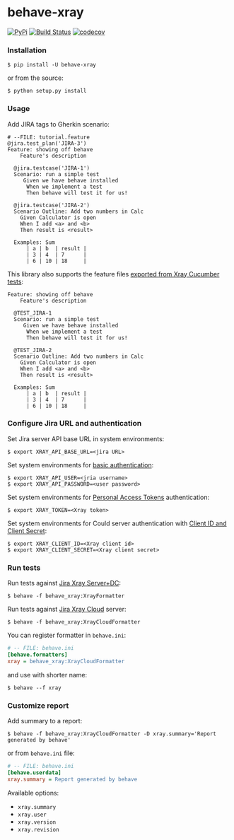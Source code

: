 # behave-xray

[![PyPi](https://img.shields.io/pypi/v/behave-xray.png)](https://pypi.python.org/pypi/behave-xray)
[![Build Status](https://github.com/fundakol/behave-xray/actions/workflows/main.yml/badge.svg?branch=master)](https://github.com/fundakol/behave-xray/actions?query=workflow?master)
[![codecov](https://codecov.io/gh/fundakol/behave-xray/branch/master/graph/badge.svg?token=VV1DMT3605)](https://codecov.io/gh/fundakol/behave-xray)

### Installation


```shell
$ pip install -U behave-xray
```

or from the source:

```shell
$ python setup.py install
```
### Usage

Add JIRA tags to Gherkin scenario:

```gherkin
# --FILE: tutorial.feature
@jira.test_plan('JIRA-3')
Feature: showing off behave
    Feature's description

  @jira.testcase('JIRA-1')
  Scenario: run a simple test
     Given we have behave installed
      When we implement a test
      Then behave will test it for us!

  @jira.testcase('JIRA-2')
  Scenario Outline: Add two numbers in Calc
    Given Calculator is open
    When I add <a> and <b>
    Then result is <result>

  Examples: Sum
      | a | b  | result |
      | 3 | 4  | 7      |
      | 6 | 10 | 18     |
```

This library also supports the feature files [exported from Xray Cucumber tests](https://docs.getxray.app/pages/viewpage.action?pageId=62267221):
```gherkin
Feature: showing off behave
    Feature's description

  @TEST_JIRA-1
  Scenario: run a simple test
     Given we have behave installed
      When we implement a test
      Then behave will test it for us!

  @TEST_JIRA-2
  Scenario Outline: Add two numbers in Calc
    Given Calculator is open
    When I add <a> and <b>
    Then result is <result>

  Examples: Sum
      | a | b  | result |
      | 3 | 4  | 7      |
      | 6 | 10 | 18     |
```

### Configure Jira URL and authentication

Set Jira server API base URL in system environments:

```shell
$ export XRAY_API_BASE_URL=<jira URL>
```

Set system environments for [basic authentication](https://developer.atlassian.com/server/jira/platform/basic-authentication/):

```shell
$ export XRAY_API_USER=<jria username>
$ export XRAY_API_PASSWORD=<user password>
```
Set system environments for [Personal Access Tokens](https://confluence.atlassian.com/enterprise/using-personal-access-tokens-1026032365.html) authentication:
```shell
$ export XRAY_TOKEN=<Xray token>
```

Set system environments for Could server authentication with [Client ID and Client Secret](https://docs.getxray.app/display/XRAYCLOUD/Authentication+-+REST+v2):
```shell
$ export XRAY_CLIENT_ID=<Xray client id>
$ export XRAY_CLIENT_SECRET=<Xray client secret>
```

### Run tests

Run tests against [Jira Xray Server+DC](https://docs.getxray.app/display/XRAY/REST+API):
```shell
$ behave -f behave_xray:XrayFormatter
```

Run tests against [Jira Xray Cloud](https://docs.getxray.app/display/XRAYCLOUD/REST+API) server:
```shell
$ behave -f behave_xray:XrayCloudFormatter
```

You can register formatter in `behave.ini`:
```ini
# -- FILE: behave.ini
[behave.formatters]
xray = behave_xray:XrayCloudFormatter
```

and use with shorter name:
```shell
$ behave --f xray
```

### Customize report

Add summary to a report:

```shell
$ behave -f behave_xray:XrayCloudFormatter -D xray.summary='Report generated by behave'
```
or from `behave.ini` file:

```ini
# -- FILE: behave.ini
[behave.userdata]
xray.summary = Report generated by behave
```

Available options:
* `xray.summary`
* `xray.user`
* `xray.version`
* `xray.revision`
